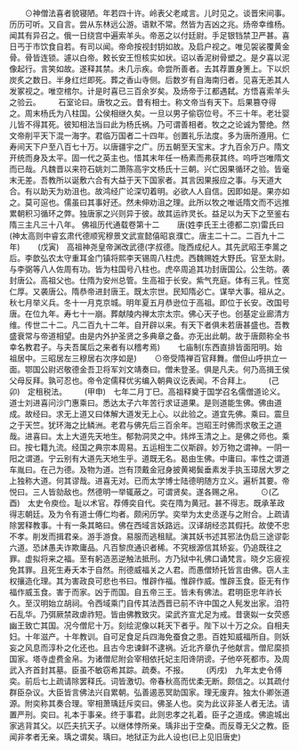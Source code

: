 <!-- { "loadSidebar": true } -->
　　⊙神僧法喜者貌寝陋。年若四十许。岭表父老咸言。儿时见之。谈晋宋间事。历历可听。又自言。尝从东林远公游。语默不常。然皆为吉凶之兆。炀帝幸维杨。闻其有异召之。俄一日绕宫中遍索羊头。帝恶之以付廷尉。手足银铛禁卫严甚。喜日丐于市饮食自若。有司以闻。帝命按视封钥如故。及启户视之。唯见袈裟覆黄金骨。骨皆连锁。遽以白帝。敕长安王怛核实如状。诏以香泥树骨塑之。是夕喜以泥像起行。言笑如故。遂释其禁。未几示疾。命尝所善者。去其荐置身箦上。下以炽炭炙之数日。半身红烂即死。葬之香山寺侧。后数岁有自海南归者。见喜无恙其人发冢视之。唯空棺尔。计是时喜已三百余岁矣。及炀帝于江都遇弑。方悟喜索羊头之验云。
　　石室论曰。唐牧之云。昔有相士。称文帝当有天下。后果篡夺得之。周末杨氏为八柱国。公侯相继久矣。一旦以男子偷窃位号。不三十年。老壮婴儿皆不得其死。彼知相法当曰此为杨氏祸。乃可谓善相者。牧之之论诚为警绝。然文帝削平天下混一海字。君临万国者二十四年。创置礼乐法度。多为唐所遵用。仁寿间天下户至八百七十万。以唐疆宇之广。历五朝至天宝末。才九百余万户。隋文开统而身及太平。固一代之英主也。惜其末年任一杨素而弗获其终。呜呼岂唯隋文而已哉。凡魏晋以来符石姚刘二萧陈高宇文杨氏十三朝。兴亡因果循环之验。皆毫末无差。吾教所以诞敷六合有大益于天下国家者。其言因果报应之事。与天道大合。有以助天为劝沮也。故鸿经广论深切着明。必欲人人自信。因即如是。果亦如之。莫可逭也。儒虽曰其事好还。然未伸劝沮之理。此所以牧之唯诋隋文而不远推累朝积习循环之弊。独唐家之兴则异于彼。故其运祚灵长。益足以为天下之至鉴右隋三主凡三十八年。
佛祖历代通载卷第十二
　　唐(姓李氏王土德都二京)雷氏曰(神太高则中睿玄肃代德顺宪穆景文武宣懿僖昭哀濮亡。唐主二十二。二百九十二年)
　　(戊寅)　高祖神尧皇帝渊改武德(字叔德。陇西成纪人。其先武昭王李暠之后。李歆弘农太守重耳金门镇将熙李天锡周八柱虎。西魏赐姓大野氏。官至太尉。与李弼等八人佐周有功。皆为柱国号八柱也。虎卒周追其功封唐国公。公生昉。袭封唐公。高祖父也。仕隋为安州总管。生高祖于长安。紫气充庭。体有三乳。性宽仁厚。又袭唐公。隋恭帝进封唐王。既太宗世。民知隋必亡。谋举大事。祖从之。秋七月举义兵。冬十一月克京城。明年夏五月恭逊位于高祖。即位于长安。改国号唐。在位九年。寿七十一崩。葬献陵内禅太宗太宗。佛心天子也。创基定业廊清方维。传世二十二。凡二百九十二年。自开辟以来。有天下者俱未若唐甚盛也。吾教盛衰常与帝道相望。由是内外护圣贤之多典章之备。亦无出此朝。故于唐颇称全书幸名教君子。与夫吾属后之来者有以稽考焉)
　　七庙制(东西直排皆面阳明。始祖居中。三昭居左三穆居右次序如是)
　　⊙帝受隋禅百官拜舞。僧但山呼拱立一面。鄂国公尉迟敬德金吾卫将军刘文靖奏曰。僧未登圣。俱是凡夫。何乃高揖王侯父母反拜。孰可忍也。帝令定儒释优劣编入朝典议讫表闻。不合拜上。
　　(己卯)　定租税法。
　　(甲申)　七年二月丁巳。高祖释奠于国学召名儒僧道论义。道士刘进喜问沙门惠乘曰。悉达太子六年苦行求证道果。是则道能生佛。佛由道成。故经曰。求无上道又曰体解大道发无上心。以此验之。道宜先佛。乘曰。震旦之于天竺。犹环海之比鳞洲。老君与佛先后三百余年。岂昭王时佛而求敬王之道哉。进喜曰。太上大道先天地生。郁勃洞灵之中。炜烨玉清之上。是佛之师也。乘曰。按七籍九流。经国之典宗本周易。五运相生二仪斯辟。妙万物之谓神。一阴一阳之谓道。宁云别有大道先天地生乎。道既无名。曷由生佛。中庸曰。率性之谓道车胤曰。在己为德。及物为道。岂有顶戴金冠身披黄褐鬓垂素发手执玉璋居大罗之上独称大道。何其谬哉。进喜无对。已而太学博士陆德明随方立义。遍析其要。帝悦曰。三人皆勍敌也。然德明一举辄蔽之。可谓贤矣。遂各赐之帛。
　　⊙(乙酉)　太史令庾俭。耻以术官。荐傅奕自代。奕在隋为黄冠。甚不得志。既承革政得志朝廷。及为令有道士傅仁均者。颇闲历学。奕举为太史丞遂与之附合。上疏请除罢释教事。十有一条其略曰。佛在西域言妖路远。汉译胡经恣其假托。故使不忠不孝。削发而揖君亲。游手游食。易服而逃租赋。演其妖书述其邪法伪启三途谬彰六道。恐訹愚夫诈欺庸品。凡百黎庶通识者稀。不究根源信其矫妄。仍追既往之罪。虚拟将来之福。至有躬造恶逆触法抵刑。方乃狱中礼佛口诵梵言。晓夕忘疲视免其罪。且死生寿夭本于自然。刑德威福关之人君。而愚僧矫托皆言由佛。窃人主权攘造化理。其为害政良可悲也书曰。惟辟作福。惟辟作威。惟辟玉食。臣无有作福作威玉食。害于而家。凶于而国。自五帝三王。皆未有佛法。君明臣忠年祚长久。至汉明始立胡祠。令西域乘门自传其法西晋已前不许中国之人髡发出家。洎符石乱华。乃弭厥禁政虐祚短。皆由佛教致灾。梁武齐宣尤足为戒。昔褒姒一女荧惑幽王致亡其国。况今僧尼十万。刻绘泥像以耗天下者乎。陛下以十万之众。自相夫妇。十年滋产。十年教训。自可足食足兵四海免蚕食之患。百姓知威福所自。则妖妄之风息而淳朴之化还也。且古今忠谏鲜不逮祸。近北齐章仇子他献言。僧尼縻损国家。塔寺虚费金帛。为诸僧尼附会宰相依托妃主阳谗阴谤。子他卒死都市。及周武入齐首封其墓。臣虽不敏窃希其踪。疏奏。不报。
　　(丙戌)　九年太史令傅奕。前后七上疏请除罢释氏。词皆激切。帝春秋高而优柔无断。颇信之。以其疏付群臣杂议。大臣皆言佛法兴自累朝。弘善遏恶冥助国家。理无废弃。独太仆卿张道源。附奕称其奏合理。宰相萧瑀廷斥奕曰。佛圣人也。奕为此议非圣人者无法。请置严刑。奕曰。礼本于事亲。终于事君。此则忠孝之礼着。臣子之道成。佛逾城出家逃背其父。以匹夫抗天子。以继体悖所亲。瑀非出于空桑。而反尊无父之教。臣闻非孝者无亲。瑀之谓矣。瑀曰。地狱正为此人设也(已上见旧唐史)
